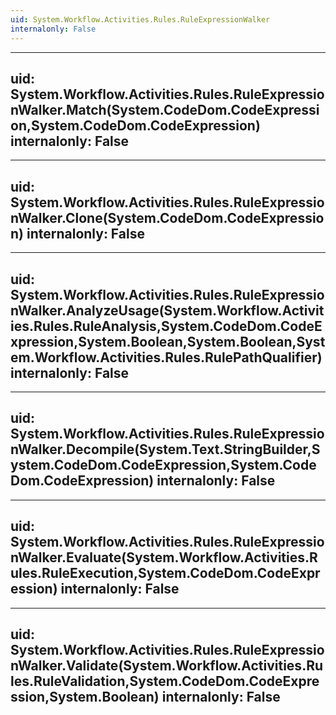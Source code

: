 ```yaml
---
uid: System.Workflow.Activities.Rules.RuleExpressionWalker
internalonly: False
---
```


---
uid: System.Workflow.Activities.Rules.RuleExpressionWalker.Match(System.CodeDom.CodeExpression,System.CodeDom.CodeExpression)
internalonly: False
---

---
uid: System.Workflow.Activities.Rules.RuleExpressionWalker.Clone(System.CodeDom.CodeExpression)
internalonly: False
---

---
uid: System.Workflow.Activities.Rules.RuleExpressionWalker.AnalyzeUsage(System.Workflow.Activities.Rules.RuleAnalysis,System.CodeDom.CodeExpression,System.Boolean,System.Boolean,System.Workflow.Activities.Rules.RulePathQualifier)
internalonly: False
---

---
uid: System.Workflow.Activities.Rules.RuleExpressionWalker.Decompile(System.Text.StringBuilder,System.CodeDom.CodeExpression,System.CodeDom.CodeExpression)
internalonly: False
---

---
uid: System.Workflow.Activities.Rules.RuleExpressionWalker.Evaluate(System.Workflow.Activities.Rules.RuleExecution,System.CodeDom.CodeExpression)
internalonly: False
---

---
uid: System.Workflow.Activities.Rules.RuleExpressionWalker.Validate(System.Workflow.Activities.Rules.RuleValidation,System.CodeDom.CodeExpression,System.Boolean)
internalonly: False
---
